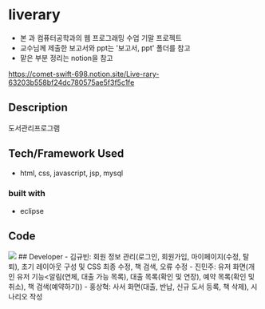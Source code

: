 # liverary
- 본 과 컴퓨터공학과의 웹 프로그래밍 수업 기말 프로젝트
- 교수님께 제출한 보고서와 ppt는 '보고서, ppt' 폴더를 참고
- 맡은 부분 정리는 notion을 참고

https://comet-swift-698.notion.site/Live-rary-63203b558bf24dc780575ae5f3f5c1fe

## Description
도서관리프로그램

## Tech/Framework Used
- html, css, javascript, jsp, mysql
### built with
- eclipse

## Code
<img src="img/diagram.png">
## Developer
- 김규빈: 회원 정보 관리(로그인, 회원가입, 마이페이지(수정, 탈퇴), 초기 레이아웃 구성 및 CSS 최종 수정, 책 검색, 오류 수정
- 진민주: 유저 화면(개인 유저 기능<알림(연체, 대출 가능 목록), 대출 목록(확인 및 연장), 예약 목록(확인 및 취소), 책 검색(예약하기))
- 홍상혁: 사서 화면(대출, 반납, 신규 도서 등록, 책 삭제), 시나리오 작성
